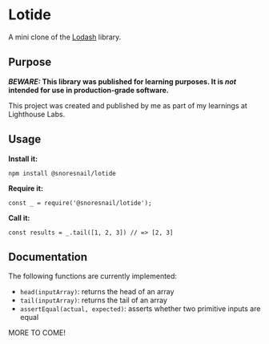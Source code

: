 # Lotide

A mini clone of the [Lodash](https://lodash.com) library.

## Purpose

**_BEWARE:_ This library was published for learning purposes. It is _not_ intended for use in production-grade software.**

This project was created and published by me as part of my learnings at Lighthouse Labs. 

## Usage

**Install it:**

`npm install @snoresnail/lotide`

**Require it:**

`const _ = require('@snoresnail/lotide');`

**Call it:**

`const results = _.tail([1, 2, 3]) // => [2, 3]`

## Documentation

The following functions are currently implemented:

* `head(inputArray)`: returns the head of an array
* `tail(inputArray)`: returns the tail of an array
* `assertEqual(actual, expected)`: asserts whether two primitive inputs are equal

MORE TO COME!
